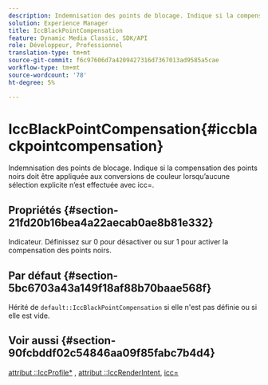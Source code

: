 ```yaml
---
description: Indemnisation des points de blocage. Indique si la compensation des points noirs doit être appliquée aux conversions de couleur lorsqu’aucune sélection explicite n’est effectuée avec icc=.
solution: Experience Manager
title: IccBlackPointCompensation
feature: Dynamic Media Classic, SDK/API
role: Développeur, Professionnel
translation-type: tm+mt
source-git-commit: f6c97606d7a4209427316d7367013ad9585a5cae
workflow-type: tm+mt
source-wordcount: '78'
ht-degree: 5%

---
```



# IccBlackPointCompensation{#iccblackpointcompensation}

Indemnisation des points de blocage. Indique si la compensation des points noirs doit être appliquée aux conversions de couleur lorsqu’aucune sélection explicite n’est effectuée avec icc=.

## Propriétés {#section-21fd20b16bea4a22aecab0ae8b81e332}

Indicateur. Définissez sur 0 pour désactiver ou sur 1 pour activer la compensation des points noirs.

## Par défaut {#section-5bc6703a43a149f18af88b70baae568f}

Hérité de `default::IccBlackPointCompensation` si elle n&#39;est pas définie ou si elle est vide.

## Voir aussi {#section-90fcbddf02c54846aa09f85fabc7b4d4}

[attribut ::IccProfile*](../../../../../ir-api/material-cat/image-rendering-api-ref/c-ir-material-catalog/c-ir-attributes-reference/r-ir-iccprofilergb.md#reference-cdaad25b155646ffa382d722fd324b30) ,  [attribut ::IccRenderIntent](../../../../../ir-api/material-cat/image-rendering-api-ref/c-ir-material-catalog/c-ir-attributes-reference/r-ir-iccrenderintent.md#reference-3b80b7a4c25545a593c5076f318b5c40),  [icc=](../../../../../ir-api/http-protocol/image-rendering-api-ref/c-ir-http-protocol-ref/c-ir-http-protocol-command-reference/r-ir-icc.md#reference-86a2fff3cef24982ad2063d977a16e06)
